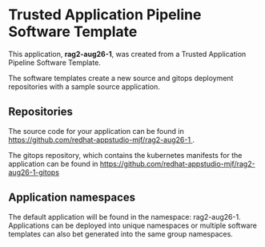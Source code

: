 # Trusted Application Pipeline Software Template

This application, **rag2-aug26-1**, was created from a Trusted Application Pipeline Software Template.

The software templates create a new source and gitops deployment repositories with a sample source application. 

## Repositories

The source code for your application can be found in [https://github.com/redhat-appstudio-mjf/rag2-aug26-1 ](https://github.com/redhat-appstudio-mjf/rag2-aug26-1 ).
 
The gitops repository, which contains the kubernetes manifests for the application can be found in 
[https://github.com/redhat-appstudio-mjf/rag2-aug26-1-gitops ](https://github.com/redhat-appstudio-mjf/rag2-aug26-1-gitops ) 

## Application namespaces 

The default application will be found in the namespace: rag2-aug26-1. Applications can be deployed into unique namespaces or multiple software templates can also bet generated into the same group namespaces.  